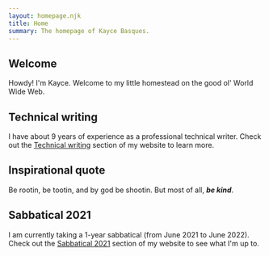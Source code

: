 ```yaml
---
layout: homepage.njk
title: Home
summary: The homepage of Kayce Basques.
---
```


<section class="homepage--section">
  <h2>Welcome</h2>
  <p>
    Howdy! I'm Kayce. Welcome to my little homestead on the good ol' World Wide Web.
  </p>
</section>
<section class="homepage--section">
  <h2>Technical writing</h2>
  <p>
    I have about 9 years of experience as a professional
    technical writer. Check out
    the <a href="/technical-writing">Technical writing</a>
    section of my website to learn more.
  </p>
</section>
<section class="homepage--section">
  <h2>Inspirational quote</h2>
  <p>
    Be rootin, be tootin, and by god be shootin. But most of all, <strong><em>be kind</em></strong>.
  </p>
</section>
<section class="homepage--section">
  <h2>Sabbatical 2021</h2>
  <p>
    I am currently taking a 1-year sabbatical (from June 2021 to June 2022).
    Check out the <a href="/sabbatical/">Sabbatical 2021</a> section
    of my website to see what I'm up to.
  </p>
</section>

